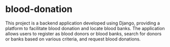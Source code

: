 # blood-donation
This project is a backend application developed using Django, providing a platform to facilitate blood donation and locate blood banks. The application allows users to register as blood donors or blood banks, search for donors or banks based on various criteria, and request blood donations.

